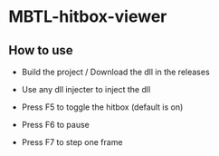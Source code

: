# MBTL-hitbox-viewer

## How to use
* Build the project / Download the dll in the releases
* Use any dll injecter to inject the dll


* Press F5 to toggle the hitbox (default is on)
* Press F6 to pause
* Press F7 to step one frame

